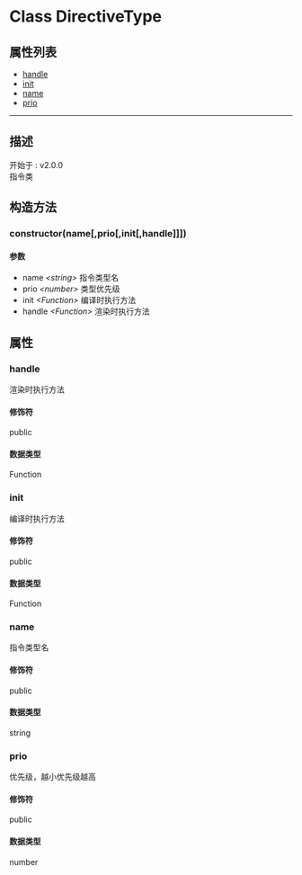# Class DirectiveType
## 属性列表
+ [handle](#PROP_handle)
+ [init](#PROP_init)
+ [name](#PROP_name)
+ [prio](#PROP_prio)
  
---
## 描述
<font class="since">开始于 : v2.0.0</font>  
指令类  
## 构造方法
### <a id="METHOD_constructor">constructor(name[,prio[,init[,handle]]])</a>
#### 参数
+ name *&lt;<font class='datatype'>string</font>&gt;*      指令类型名
+ prio *&lt;<font class='datatype'>number</font>&gt;*      类型优先级
+ init *&lt;<font class='datatype'>Function</font>&gt;*      编译时执行方法
+ handle *&lt;<font class='datatype'>Function</font>&gt;*    渲染时执行方法
  
## 属性
### <a id="PROP_handle">handle</a>
渲染时执行方法  
#### 修饰符
<font class="modifier">public</font>  
#### 数据类型
<font class='datatype'>Function</font>  
### <a id="PROP_init">init</a>
编译时执行方法  
#### 修饰符
<font class="modifier">public</font>  
#### 数据类型
<font class='datatype'>Function</font>  
### <a id="PROP_name">name</a>
指令类型名  
#### 修饰符
<font class="modifier">public</font>  
#### 数据类型
<font class='datatype'>string</font>  
### <a id="PROP_prio">prio</a>
优先级，越小优先级越高  
#### 修饰符
<font class="modifier">public</font>  
#### 数据类型
<font class='datatype'>number</font>  
